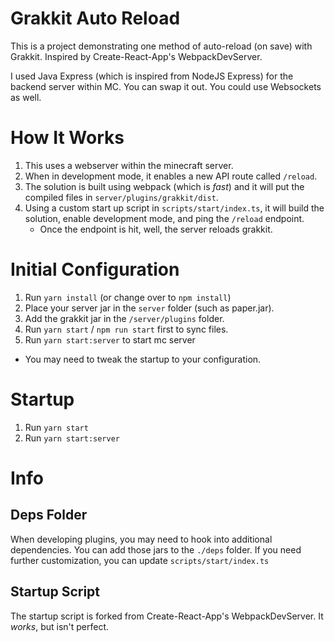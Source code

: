 # Grakkit Auto Reload

This is a project demonstrating one method of auto-reload (on save) with Grakkit. Inspired by Create-React-App's WebpackDevServer.

I used Java Express (which is inspired from NodeJS Express) for the backend server within MC. You can swap it out. You could use 
Websockets as well. 

# How It Works

1. This uses a webserver within the minecraft server.
2. When in development mode, it enables a new API route called `/reload`.
3. The solution is built using webpack (which is *fast*) and it will put the compiled files in `server/plugins/grakkit/dist`.
4. Using a custom start up script in `scripts/start/index.ts`, it will build the solution, enable development mode, and ping the `/reload` endpoint.
    * Once the endpoint is hit, well, the server reloads grakkit. 

# Initial Configuration

1. Run `yarn install` (or change over to `npm install`)
2. Place your server jar in the `server` folder (such as paper.jar). 
3. Add the grakkit jar in the `/server/plugins` folder.
4. Run `yarn start` / `npm run start` first to sync files.
5. Run `yarn start:server` to start mc server
  * You may need to tweak the startup to your configuration.

# Startup

1. Run `yarn start`
2. Run `yarn start:server`

# Info

## Deps Folder

When developing plugins, you may need to hook into additional dependencies. You can add those jars to the `./deps` folder. 
If you need further customization, you can update `scripts/start/index.ts`

## Startup Script

The startup script is forked from Create-React-App's WebpackDevServer. It *works*, but isn't perfect. 